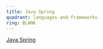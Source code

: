 ```yaml
---
title: Java Spring
quadrant: languages-and-frameworks
ring: BLANK
---
```


[Java Spring](https://spring.io)
